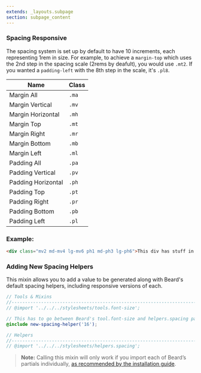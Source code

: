 ```yaml
---
extends: _layouts.subpage
section: subpage_content
---
```

<h3 class="tcg50 ft7 md-ft10 fw3 mb2 md-mb3 flex aic acc">Spacing  <a class="badge br3 bg1 tcw ft1 md-ft3 uppercase ls1 fw6 ml1" title="These helpers accept responsive prefixes">Responsive</a></h3>
<p class="tcg50 ft5 fw3 mb4 md-mb6 lh2">The spacing system is set up by default to have 10 increments, each representing 1rem in size. For example, to achieve a <code>margin-top</code> which uses the 2nd step in the spacing scale (2rems by deafult), you would use <code>.mt2</code>. If you wanted a <code>padding-left</code> with the 8th step in the scale, it's <code>.pl8</code>.</p>

<table class="w100 mb6 ft4 tcg60 lh2">
    <thead>
        <tr class="brdr1--bottom bcg10">
            <th class="pv1">Name</th>
            <th class="pv1">Class</th>
        </tr>
    </thead>
    <tbody>
        <tr class="brdr1--bottom bcg10">
            <td class="pv1">Margin All</td>
            <td class="pv1"><code>.ma</code></td>
        </tr>
        <tr class="brdr1--bottom bcg10">
            <td class="pv1">Margin Vertical</td>
            <td class="pv1"><code>.mv</code></td>
        </tr>
        <tr class="brdr1--bottom bcg10">
            <td class="pv1">Margin Horizontal</td>
            <td class="pv1"><code>.mh</code></td>
        </tr>
        <tr class="brdr1--bottom bcg10">
            <td class="pv1">Margin Top</td>
            <td class="pv1"><code>.mt</code></td>
        </tr>
        <tr class="brdr1--bottom bcg10">
            <td class="pv1">Margin Right</td>
            <td class="pv1"><code>.mr</code></td>
        </tr>
        <tr class="brdr1--bottom bcg10">
            <td class="pv1">Margin Bottom</td>
            <td class="pv1"><code>.mb</code></td>
        </tr>
        <tr class="brdr1--bottom bcg10">
            <td class="pv1">Margin Left</td>
            <td class="pv1"><code>.ml</code></td>
        </tr>
        <tr class="brdr1--bottom bcg10">
            <td class="pv1">Padding All</td>
            <td class="pv1"><code>.pa</code></td>
        </tr>
        <tr class="brdr1--bottom bcg10">
            <td class="pv1">Padding Vertical</td>
            <td class="pv1"><code>.pv</code></td>
        </tr>
        <tr class="brdr1--bottom bcg10">
            <td class="pv1">Padding Horizontal</td>
            <td class="pv1"><code>.ph</code></td>
        </tr>
        <tr class="brdr1--bottom bcg10">
            <td class="pv1">Padding Top</td>
            <td class="pv1"><code>.pt</code></td>
        </tr>
        <tr class="brdr1--bottom bcg10">
            <td class="pv1">Padding Right</td>
            <td class="pv1"><code>.pr</code></td>
        </tr>
        <tr class="brdr1--bottom bcg10">
            <td class="pv1">Padding Bottom</td>
            <td class="pv1"><code>.pb</code></td>
        </tr>
        <tr class="brdr1--bottom bcg10">
            <td class="pv1">Padding Left</td>
            <td class="pv1"><code>.pl</code></td>
        </tr>
    </tbody>
</table>

<h3 class="tcg50 ft6 fw3 mb2 md-mb3 flex aic acc">Example:</h3>

```html
<div class="mv2 md-mv4 lg-mv6 ph1 md-ph3 lg-ph6">This div has stuff in it</div>
```

<h3 class="tcg50 ft8 fw3 mb2 md-mb3">Adding New Spacing Helpers</h3>
<p class="tcg50 ft5 fw3 mb4 lh2">This mixin allows you to add a value to be generated along with Beard's default spacing helpers, including responsive versions of each.</p>

```scss
// Tools & Mixins
//-------------------------------------------------------------------------- */
// @import '../../../stylesheets/tools.font-size';

// This has to go between Beard's tool.font-size and helpers.spacing partials
@include new-spacing-helper('16');

// Helpers
//-------------------------------------------------------------------------- */
// @import '../../../stylesheets/helpers.spacing';
```

<blockquote class="bg1 br3 pv2 ph2 mb6">
<p class="tcw ft5 fw3 lh2"><strong>Note:</strong> Calling this mixin will only work if you import each of Beard&rsquo;s partials individually, <a href="/installation" class="tcw fw6">as recommended by the installation guide</a>.</p>
</blockquote>
